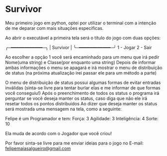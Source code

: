# Survivor
Meu primeiro jogo em python, optei por utilizar o terminal com a intenção de me deparar com mais situações especificas.

Ao abrir o executável a primeira tela será o título do jogo com duas opções: 

╭─━━━━━━━━━━━━─╮
|   Survivor   |
╰─━━━━━━━━━━━━─╯
   1 - Jogar
   2 - Sair
  
Ao escolher a opção 1 você será encaminhado para um menu que irá pedir Nome(uma string) e Classe(por enquanto uma string)
Depois de informar ambas informações o menu se apagará e irá mostrar o menu de distribuição de status (na próxima atualização irei passar ele para um método a parte)

O menu de distribuição de status possui algumas formas de evitar entradas inválidas (sinta-se livre para tentar burlar elas e me informar de que formas você conseguiu!)
Após o preenchimento de todos os status o programa irá perguntar se você deseja manter os status, caso diga que não ele irá resetar todos os pontos distribuidos
Ao dizer que deseja manter os status será mostrada uma mensagem na tela, como a seguinte:

Felipe é um Programador e tem:
Força: 3
Agilidade: 3
Inteligência: 4
Sorte: 10

Ela muda de acordo com o Jogador que você criou!

Por favor sinta-se livre para me enviar ideias para o jogo no E-mail: felipemaiasalgueiro@gmail.com
